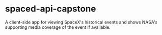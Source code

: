 # spaced-api-capstone
A client-side app for viewing SpaceX's historical events and shows NASA's supporting media coverage of the event if available.
